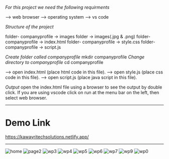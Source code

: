 *For this project we need the following requirments*
  
--> web browser
--> operating system
--> vs code

*Structure of the project*

folder- companyprofile -> images folder -> images(.jpg & .png) 
folder- companyprofile -> index.html
folder- companyprofile -> style.css
folder- companyprofile -> script.js

*Create folder called companyprofile*
mkdir companyprofile
*Change directory to companyprofile*
cd companyprofile

--> open index.html (place html code in this file).
--> open style.js (place css code in this file).
--> open script.js (place java script in this file).


*Output*
 open the index.html file using a browser to see the output by double click.
If you are using vscode click on run at the menu bar on the left, then select web browser.

--------------------------------------------------------------------

# Demo Link 
https://kawayritechsolutions.netlify.app/

----------------------------------------------------------------------
![home](https://github.com/arunkumar-30/20KT1A0593-ARUNKUMAR/assets/113409292/967ba4ea-abaa-48c5-aae5-7120ecc8bc2b)
![page2](https://github.com/arunkumar-30/20KT1A0593-ARUNKUMAR/assets/113409292/1ac37266-cc39-4856-97dd-4aec4a77d12f)
![wp3](https://github.com/arunkumar-30/20KT1A0593-ARUNKUMAR/assets/113409292/7e8cb7d9-1da9-466a-b7c5-e95bb3830663)
![wp4](https://github.com/arunkumar-30/20KT1A0593-ARUNKUMAR/assets/113409292/2d0e965f-11d8-4614-88cf-307d1b84ea0a)
![wp5](https://github.com/arunkumar-30/20KT1A0593-ARUNKUMAR/assets/113409292/e177e974-59e2-423a-b59a-925105032298)
![wp6](https://github.com/arunkumar-30/20KT1A0593-ARUNKUMAR/assets/113409292/ce1a97c2-a19f-48fe-a154-9fcd09bb823a)
![wp7](https://github.com/arunkumar-30/20KT1A0593-ARUNKUMAR/assets/113409292/16914c84-4229-4497-9075-a4ecb55f46f2)
![wp9](https://github.com/arunkumar-30/20KT1A0593-ARUNKUMAR/assets/113409292/5cf3b45d-34f8-4f66-9613-6fa57b010dd6)
![wp0](https://github.com/arunkumar-30/20KT1A0593-ARUNKUMAR/assets/113409292/849af679-769b-4a66-a213-145db4bf4c91)
